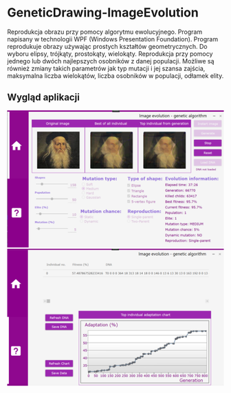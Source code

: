 # GeneticDrawing-ImageEvolution
Reprodukcja obrazu przy pomocy algorytmu ewolucyjnego. Program napisany w technologii WPF (Windows Presentation Foundation). Program reprodukuje obrazy używając prostych kształtów geometrycznych. Do wyboru elipsy, trójkąty, prostokąty, wielokąty. Reprodukcja przy pomocy jednego lub dwóch najlepszych osobników z danej populacji. Możliwe są również zmiany takich parametrów jak typ mutacji i jej szansa zajścia, maksymalna liczba wielokątów, liczba osobników w populacji, odłamek elity.

## Wygląd aplikacji

![screenshot](/images/Screenshot_1.png)
![screenshot](/images/Screenshot_2.png)
